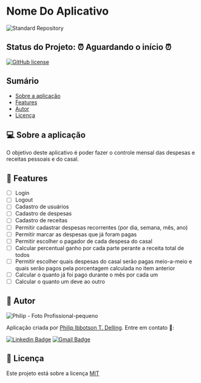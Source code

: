# Nome Do Aplicativo

![Standard Repository](https://repository-images.githubusercontent.com/332830664/4a493700-5f1b-11eb-90a6-a1d7e00262fa)

## **Status do Projeto:** ⏰ Aguardando o início ⏰
<!-- ## **Status do Projeto:** 🔧 Em construção... 🔨 -->
<!-- ## **Status do Projeto:** ✅ Finalizado ✅ -->

[![GitHub license](https://img.shields.io/github/license/PhilipAngular/mfa-personal-cash-flow?color=96C40F)](LICENSE)

## Sumário

- [Sobre a aplicação](#-sobre-a-aplicação)
- [Features](#-features)
    <!-- - [Demonstração da aplicação](#-demonstração-da-aplicação)
    - [Tecnologias escolhidas](#-tecnologias-escolhidas)
    - [Pré-requisitos](#-pré-requisitos)
    - [Instalações](#-instalações)
    - [Configurações](#-configurações)
    - [Subir aplicação](#-subir-aplicação)
    - [Executar testes](#-executar-testes)
    - [Observações Finais](#-observações-finais)
    - [Contribuições](#-contribuições)
    - [Equipe Principal](#-equipe-principal)
    - [Todos da Equipe](#-todos-da-equipe) -->
- [Autor](#-autor)
- [Licença](#-licença)

## 💻 Sobre a aplicação

O objetivo deste aplicativo é poder fazer o controle mensal das despesas e receitas pessoais e do casal.

## 🎯 Features

- [ ] Login
- [ ] Logout
- [ ] Cadastro de usuários
- [ ] Cadastro de despesas
- [ ] Cadastro de receitas
- [ ] Permitir cadastrar despesas recorrentes (por dia, semana, mês, ano)
- [ ] Permitir marcar as despesas que já foram pagas
- [ ] Permitir escolher o pagador de cada despesa do casal
- [ ] Calcular percentual ganho por cada parte perante a receita total de todos
- [ ] Permitir escolher quais despesas do casal serão pagas meio-a-meio e quais serão pagos pela porcentagem calculada no item anterior
- [ ] Calcular o quanto já foi pago durante o mês por cada um
- [ ] Calcular o quanto um deve ao outro

<!-- ## 🎮 Demonstração da aplicação

Url da aplicação hospedada. -->

<!-- ## 🛠 Tecnologias escolhidas

- [Expo](https://expo.io/)
- [Node.js](https://nodejs.org/en/)
- [React](https://pt-br.reactjs.org/)
- [React Native](https://reactnative.dev/)
- [TypeScript](https://www.typescriptlang.org/) -->

<!-- ## 📝 Pré-requisitos

Nesta seção explicarei aquilo que é necessário instalar e configurar para poder subir a aplicação e/ou rodar os testes. -->

<!-- ### 💿 Instalações

- A
- B
- C -->

<!-- ### 🔧 Configurações -->

<!-- #### VSCode

1. A
1. B
1. C -->

<!-- #### Outra tecnologia

1. A
1. B
1. C -->

<!-- ## ▶️ Subir aplicação

1. A
1. B
1. C -->

<!-- ## 🔍 Executar testes

1. A
1. B
1. C -->

<!-- ## 📜 Observações Finais

Breve descrição ao finalizar o projeto. -->

<!-- ## 👪 Contribuições

Agradeço imensamente à todas as pessoas que ajudaram nesse projeto, e por esse motivo esta seção serve para apresentar esses usuários tão bem intensionados. Muito Obrigado!

**OBS.:** Caso você tenha interesse em ser um CONTRIBUIDOR, então por favor leia esse [passo a passo](CONTRIBUTING.md). -->

<!-- ### 🔦 Equipe Principal -->

<!-- prettier-ignore-start -->
<!-- markdownlint-disable -->
<!-- <table>
  <tr>
    <td align="center"><a href="URL_DO_SITE_PRINCIPAL_DO_CONTRIBUIDOR"><img src="URL_DO_AVATAR_GITHUB_DO_CONTRIBUIDOR" width="100px;" alt=""/><br /><sub><b>Nome da Pessoa</b></sub></a><br /><sub>Título Qualquer</sub></td>
    <td align="center"><a href="https://www.linkedin.com/in/philip-delling/"><img src="https://avatars.githubusercontent.com/u/16709062?v=4" width="100px;" alt=""/><br /><sub><b>Philip I. T. Delling</b></sub></a><br /><sub>creator</sub></td>
  </tr> -->
  <!-- <tr>
    <td align="center"><a href="https://github.com/RobertBroersma"><img src="https://avatars0.githubusercontent.com/u/4519828?v=4" width="100px;" alt=""/><br /><sub><b>Robert</b></sub></a><br /><sub>maintainer</sub></td>
    <td align="center"><a href="https://github.com/dthyresson"><img src="https://avatars2.githubusercontent.com/u/1051633?v=4" width="100px;" alt=""/><br /><sub><b>David Thyresson</b></sub></a><br /><sub>maintainer, community</sub></td>
    <td align="center"><a href="https://edamame.studio/"><img src="https://avatars0.githubusercontent.com/u/1521877?v=4" width="100px;" alt=""/><br /><sub><b>Daniel Choudhury</b></sub></a><br /><sub>maintainer, community</sub></td>
    <td align="center"><a href="http://tlundberg.com/"><img src="https://avatars1.githubusercontent.com/u/30793?v=4" width="100px;" alt=""/><br /><sub><b>Tobbe Lundberg</b></sub></a><br /><sub>maintainer</sub></td>
    <td align="center"><a href="https://github.com/aldonline"><img src="https://avatars2.githubusercontent.com/u/154884?v=4" width="100px;" alt=""/><br /><sub><b>Aldo Bucchi</b></sub></a><br /><sub>maintainer</sub></td>
</tr>
<tr>
    <td align="center"><a href="https://github.com/ajcwebdev"><img src="https://avatars0.githubusercontent.com/u/12433465?v=4" width="100px;" alt=""/><br /><sub><b>Anthony Campolo</b></sub></a><br /><sub>advocate</sub></td>
    <td align="center"><a href="https://github.com/clairefro"><img src="https://avatars1.githubusercontent.com/u/9841162?v=4" width="100px;" alt=""/><br /><sub><b>Claire Froelich</b></sub></a><br /><sub>maintainer</sub></td>
</tr> -->
<!-- </table> -->
<!-- markdownlint-restore -->
<!-- prettier-ignore-end -->

<!-- ### 🌟 Todos da equipe

Para ver todos os contribuidores deste probjeto, por favor [clique aqui](CONTRIBUTORS.md). -->

## 👤 Autor

![Philip - Foto Profissional-pequeno](https://user-images.githubusercontent.com/16709062/105726472-e3228700-5f08-11eb-8449-42683562439b.jpg)

Aplicação criada por [Philip Ibbotson T. Delling](https://github.com/PhilipAngular). Entre em contato 👋:

[![Linkedin Badge](https://img.shields.io/badge/-Philip&nbsp;Ibbotson&nbsp;T.&nbsp;Delling-blue?style=flat&logo=Linkedin&logoColor=white&link=https://www.linkedin.com/in/tgmarinho/)](https://www.linkedin.com/in/philip-delling/)
[![Gmail Badge](https://img.shields.io/badge/-philip.i.t.delling@gmail.com-c14438?style=flat&logo=Gmail&logoColor=white&link=mailto:philip.i.t.delling@gmail.com)](mailto:philip.i.t.delling@gmail.com)

## 🌠 Licença

Este projeto está sobre a licença [MIT](LICENSE)
